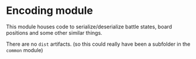 # Encoding module

This module houses code to serialize/deserialize battle states, board positions and some other similar things.

There are no `dist` artifacts. (so this could really have been a subfolder in the `common` module)
